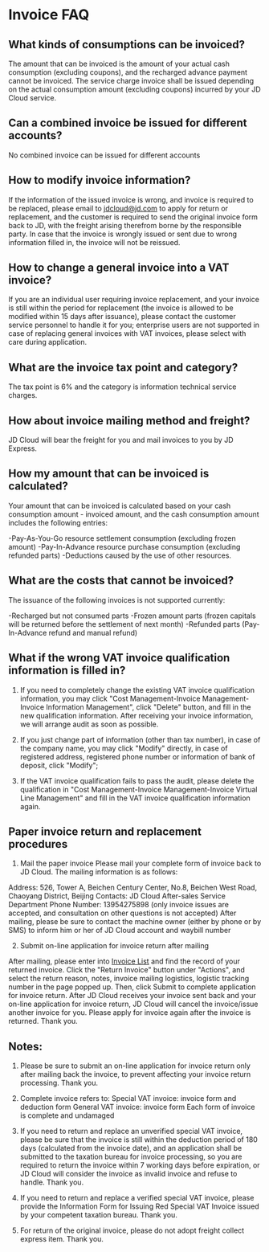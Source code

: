 # Invoice FAQ
## What kinds of consumptions can be invoiced?
The amount that can be invoiced is the amount of your actual cash consumption (excluding coupons), and the recharged advance payment cannot be invoiced. The service charge invoice shall be issued depending on the actual consumption amount (excluding coupons) incurred by your JD Cloud service.

## Can a combined invoice be issued for different accounts?
No combined invoice can be issued for different accounts

## How to modify invoice information?
If the information of the issued invoice is wrong, and invoice is required to be replaced, please email to jdcloud@jd.com to apply for return or replacement, and the customer is required to send the original invoice form back to JD, with the freight arising therefrom borne by the responsible party. In case that the invoice is wrongly issued or sent due to wrong information filled in, the invoice will not be reissued.

## How to change a general invoice into a VAT invoice?
If you are an individual user requiring invoice replacement, and your invoice is still within the period for replacement (the invoice is allowed to be modified within 15 days after issuance), please contact the customer service personnel to handle it for you; enterprise users are not supported in case of replacing general invoices with VAT invoices, please select with care during application.

## What are the invoice tax point and category?
The tax point is 6% and the category is information technical service charges.

## How about invoice mailing method and freight?
JD Cloud will bear the freight for you and mail invoices to you by JD Express.

## How my amount that can be invoiced is calculated?
Your amount that can be invoiced is calculated based on your  cash consumption amount - invoiced amount, and the cash consumption amount includes the following entries:

-Pay-As-You-Go resource settlement consumption (excluding frozen amount)
-Pay-In-Advance resource purchase consumption (excluding refunded parts)
-Deductions caused by the use of other resources.

## What are the costs that cannot be invoiced?
The issuance of the following invoices is not supported currently:

-Recharged but not consumed parts
-Frozen amount parts (frozen capitals will be returned before the settlement of next month)
-Refunded parts (Pay-In-Advance refund and manual refund)


## What if the wrong VAT invoice qualification information is filled in?
1. If you need to completely change the existing VAT invoice qualification information, you may click "Cost Management-Invoice Management-Invoice Information Management", click "Delete" button, and fill in the new qualification information. After receiving your invoice information, we will arrange audit as soon as possible.

2. If you just change part of information (other than tax number), in case of the company name, you may click "Modify" directly, in case of registered address, registered phone number or information of bank of deposit, click "Modify";

3. If the VAT invoice qualification fails to pass the audit, please delete the qualification in "Cost Management-Invoice Management-Invoice Virtual Line Management" and fill in the VAT invoice qualification information again.

## Paper invoice return and replacement procedures
1. Mail the paper invoice
Please mail your complete form of invoice back to JD Cloud. The mailing information is as follows:

Address: 526, Tower A, Beichen Century Center, No.8, Beichen West Road, Chaoyang District, Beijing
Contacts: JD Cloud After-sales Service Department
Phone Number: 13954275898 (only invoice issues are accepted, and consultation on other questions is not accepted)
After mailing, please be sure to contact the machine owner (either by phone or by SMS) to inform him or her of JD Cloud account and waybill number

2. Submit on-line application for invoice return after mailing

After mailing, please enter into [Invoice List](https://invoice-uc.jdcloud.com/cost/invoice/list) and find the record of your returned invoice. Click the "Return Invoice" button under "Actions", and select the return reason, notes, invoice mailing logistics, logistic tracking number in the page popped up. Then, click Submit to complete application for invoice return.
After JD Cloud receives your invoice sent back and your on-line application for invoice return, JD Cloud will cancel the invoice/issue another invoice for you. Please apply for invoice again after the invoice is returned. Thank you.

## Notes:
1. Please be sure to submit an on-line application for invoice return only after mailing back the invoice, to prevent affecting your invoice return processing. Thank you.

2. Complete invoice refers to:
Special VAT invoice: invoice form and deduction form
General VAT invoice: invoice form
Each form of invoice is complete and undamaged

3. If you need to return and replace an unverified special VAT invoice, please be sure that the invoice is still within the deduction period of 180 days (calculated from the invoice date), and an application shall be submitted to the taxation bureau for invoice processing, so you are required to return the invoice within 7 working days before expiration, or JD Cloud will consider the invoice as invalid invoice and refuse to handle. Thank you.

4. If you need to return and replace a verified special VAT invoice, please provide the Information Form for Issuing Red Special VAT Invoice issued by your competent taxation bureau. Thank you.

5. For return of the original invoice, please do not adopt freight collect express item. Thank you.
